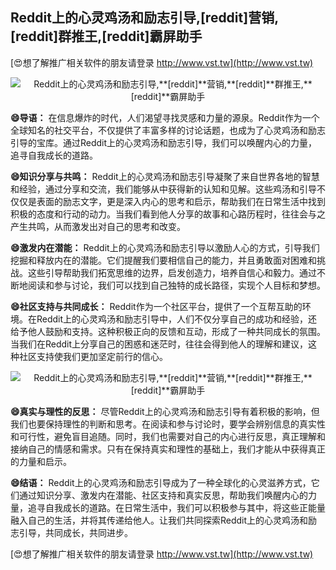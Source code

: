 ## **Reddit上的心灵鸡汤和励志引导,**[reddit]**营销,**[reddit]**群推王,**[reddit]**霸屏助手**

[😍想了解推广相关软件的朋友请登录 http://www.vst.tw](http://www.vst.tw)

 <center><img src="https://vst.tw/MP4/tuiguang/png/8.png" alt="Reddit上的心灵鸡汤和励志引导,**[reddit]**营销,**[reddit]**群推王,**[reddit]**霸屏助手"></center>

**😄导语：**
在信息爆炸的时代，人们渴望寻找灵感和力量的源泉。Reddit作为一个全球知名的社交平台，不仅提供了丰富多样的讨论话题，也成为了心灵鸡汤和励志引导的宝库。通过Reddit上的心灵鸡汤和励志引导，我们可以唤醒内心的力量，追寻自我成长的道路。

**😄知识分享与共鸣：**
Reddit上的心灵鸡汤和励志引导凝聚了来自世界各地的智慧和经验，通过分享和交流，我们能够从中获得新的认知和见解。这些鸡汤和引导不仅仅是表面的励志文字，更是深入内心的思考和启示，帮助我们在日常生活中找到积极的态度和行动的动力。当我们看到他人分享的故事和心路历程时，往往会与之产生共鸣，从而激发出对自己的思考和改变。

**😄激发内在潜能：**
Reddit上的心灵鸡汤和励志引导以激励人心的方式，引导我们挖掘和释放内在的潜能。它们提醒我们要相信自己的能力，并且勇敢面对困难和挑战。这些引导帮助我们拓宽思维的边界，启发创造力，培养自信心和毅力。通过不断地阅读和参与讨论，我们可以找到自己独特的成长路径，实现个人目标和梦想。

**😄社区支持与共同成长：**
Reddit作为一个社区平台，提供了一个互帮互助的环境。在Reddit上的心灵鸡汤和励志引导中，人们不仅分享自己的成功和经验，还给予他人鼓励和支持。这种积极正向的反馈和互动，形成了一种共同成长的氛围。当我们在Reddit上分享自己的困惑和迷茫时，往往会得到他人的理解和建议，这种社区支持使我们更加坚定前行的信心。

 <center><img src="https://vst.tw/MP4/tuiguang/png/5.png" alt="Reddit上的心灵鸡汤和励志引导,**[reddit]**营销,**[reddit]**群推王,**[reddit]**霸屏助手"></center>

**😄真实与理性的反思：**
尽管Reddit上的心灵鸡汤和励志引导有着积极的影响，但我们也要保持理性的判断和思考。在阅读和参与讨论时，要学会辨别信息的真实性和可行性，避免盲目追随。同时，我们也需要对自己的内心进行反思，真正理解和接纳自己的情感和需求。只有在保持真实和理性的基础上，我们才能从中获得真正的力量和启示。

**😄结语：**
Reddit上的心灵鸡汤和励志引导成为了一种全球化的心灵滋养方式，它们通过知识分享、激发内在潜能、社区支持和真实反思，帮助我们唤醒内心的力量，追寻自我成长的道路。在日常生活中，我们可以积极参与其中，将这些正能量融入自己的生活，并将其传递给他人。让我们共同探索Reddit上的心灵鸡汤和励志引导，共同成长，共同进步。

[😍想了解推广相关软件的朋友请登录 http://www.vst.tw](http://www.vst.tw)



